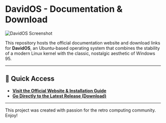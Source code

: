 # DavidOS - Documentation & Download

![DavidOS Screenshot](https://github.com/user-attachments/assets/fe091b80-b23a-48cf-bbc5-1905762bc6ab )

This repository hosts the official documentation website and download links for **DavidOS**, an Ubuntu-based operating system that combines the stability of a modern Linux kernel with the classic, nostalgic aesthetic of Windows 95.

---

## 🚀 Quick Access

*   **[Visit the Official Website & Installation Guide](https://david-dev-web.github.io/davidos-docs/ )**
*   **[Go Directly to the Latest Release (Download)](https://github.com/David-dev-web/davidos-docs/releases/latest )**

---

This project was created with passion for the retro computing community. Enjoy!
